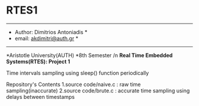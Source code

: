 # RTES1
*******************************************
* Author: Dimitrios Antoniadis            *
* email: akdimitri@auth.gr                *
*******************************************
*Aristotle University(AUTH)
*8th Semester
/n
**Real Time Embedded Systems(RTES): Project 1**

Time intervals sampling using sleep() function periodically 

Repository's Contents
1.source code/naive.c : raw time sampling(inaccurate)
2.source code/brute.c : accurate time sampling using delays between timestamps
